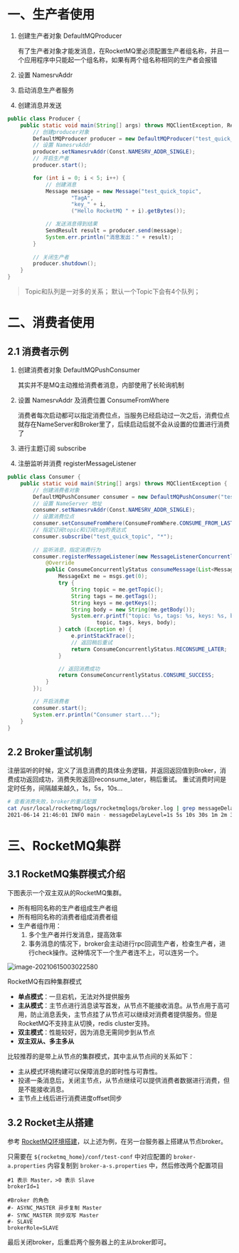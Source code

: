 # 一、生产者使用

1. 创建生产者对象 DefaultMQProducer

   有了生产者对象才能发消息，在RocketMQ里必须配置生产者组名称，并且一个应用程序中只能起一个组名称，如果有两个组名称相同的生产者会报错

2. 设置 NamesrvAddr

3. 启动消息生产者服务

4. 创建消息并发送

```java
public class Producer {
	public static void main(String[] args) throws MQClientException, RemotingException, InterruptedException, MQBrokerException {
        // 创建producer对象
        DefaultMQProducer producer = new DefaultMQProducer("test_quick_producer_name");
        // 设置 NamesrvAddr
        producer.setNamesrvAddr(Const.NAMESRV_ADDR_SINGLE);
        // 开启生产者
        producer.start();

        for (int i = 0; i < 5; i++) {
            // 创建消息
            Message message = new Message("test_quick_topic",
                    "TagA",
                    "key_" + i,
                    ("Hello RocketMQ " + i).getBytes());

            // 发送消息得到结果
            SendResult result = producer.send(message);
            System.err.println("消息发出：" + result);
        }
        
        // 关闭生产者
        producer.shutdown();
    }
}
```

> Topic和队列是一对多的关系；
> 默认一个Topic下会有4个队列；

# 二、消费者使用

## 2.1 消费者示例

1. 创建消费者对象 DefaultMQPushConsumer

   其实并不是MQ主动推给消费者消息，内部使用了长轮询机制

2. 设置 NamesrvAddr 及消费位置 ConsumeFromWhere

   消费者每次启动都可以指定消费位点，当服务已经启动过一次之后，消费位点就存在NameServer和Broker里了，后续启动后就不会从设置的位置进行消费了

3. 进行主题订阅 subscribe

4. 注册监听并消费 registerMessageListener

```java
public class Consumer {
    public static void main(String[] args) throws MQClientException {
        // 创建消费者对象
        DefaultMQPushConsumer consumer = new DefaultMQPushConsumer("test_quick_consumer_name");
        // 设置 NameServer 地址
        consumer.setNamesrvAddr(Const.NAMESRV_ADDR_SINGLE);
        // 设置消费位点
        consumer.setConsumeFromWhere(ConsumeFromWhere.CONSUME_FROM_LAST_OFFSET);
        // 指定订阅topic和订阅tag的表达式
        consumer.subscribe("test_quick_topic", "*");
        
        // 监听消息，指定消费行为
        consumer.registerMessageListener(new MessageListenerConcurrently() {
            @Override
            public ConsumeConcurrentlyStatus consumeMessage(List<MessageExt> msgs, ConsumeConcurrentlyContext context) {
                MessageExt me = msgs.get(0);
                try {
                    String topic = me.getTopic();
                    String tags = me.getTags();
                    String keys = me.getKeys();
                    String body = new String(me.getBody());
                    System.err.printf("topic: %s, tags: %s, keys: %s, body: %s\n", 
                            topic, tags, keys, body);
                } catch (Exception e) {
                    e.printStackTrace();
                    // 返回稍后重试
                    return ConsumeConcurrentlyStatus.RECONSUME_LATER;
                }

                // 返回消费成功
                return ConsumeConcurrentlyStatus.CONSUME_SUCCESS;
            }
        });

        // 开启消费者
        consumer.start();
        System.err.println("Consumer start...");
    }
}
```

## 2.2 Broker重试机制

注册监听的时候，定义了消息消费的具体业务逻辑，并返回返回值到Broker，消费成功返回成功，消费失败返回reconsume_later，稍后重试。
重试消费时间是定时任务，间隔越来越久，1s，5s，10s...

```bash
# 查看消费失败，broker的重试配置
cat /usr/local/rocketmq/logs/rocketmqlogs/broker.log | grep messageDelayLevel
2021-06-14 21:46:01 INFO main - messageDelayLevel=1s 5s 10s 30s 1m 2m 3m 4m 5m 6m 7m 8m 9m 10m 20m 30m 1h 2h
```

# 三、RocketMQ集群

## 3.1 RocketMQ集群模式介绍

下图表示一个双主双从的RocketMQ集群。

- 所有相同名称的生产者组成生产者组
- 所有相同名称的消费者组成消费者组
- 生产者组作用：
  1. 多个生产者并行发消息，提高效率
  2. 事务消息的情况下，broker会主动进行rpc回调生产者，检查生产者，进行check操作。这种情况下一个生产者连不上，可以连另一个。

![image-20210615003022580](https://z3.ax1x.com/2021/06/15/2HeKIS.png)

RocketMQ有四种集群模式

- **单点模式**：一旦宕机，无法对外提供服务
- **主从模式**：主节点进行消息读写首发，从节点不能接收消息。从节点用于高可用，防止消息丢失，主节点挂了从节点可以继续对消费者提供服务。但是RocketMQ不支持主从切换，redis cluster支持。
- **双主模式**：性能较好，因为消息无需同步到从节点
- **双主双从、多主多从**

比较推荐的是带上从节点的集群模式，其中主从节点间的关系如下：

- 主从模式环境构建可以保障消息的即时性与可靠性。
- 投递一条消息后，关闭主节点，从节点继续可以提供消费者数据进行消费，但是不能接收消息。
- 主节点上线后进行消费进度offset同步

## 3.2 Rocket主从搭建

参考 [RocketMQ环境搭建](01-RocketMQ初探门径#四、RocketMQ环境搭建)，以上述为例，在另一台服务器上搭建从节点broker。

只需要在 `${rocketmq_home}/conf/test-conf` 中对应配置的 `broker-a.properties` 内容复制到 `broker-a-s.properties` 中，然后修改两个配置项目

```properties
#1 表示 Master，>0 表示 Slave
brokerId=1

#Broker 的角色
#- ASYNC_MASTER 异步复制 Master
#- SYNC_MASTER 同步双写 Master
#- SLAVE
brokerRole=SLAVE
```

最后关闭broker，后重启两个服务器上的主从broker即可。

